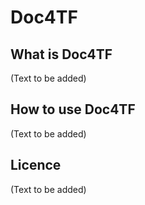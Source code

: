 # Doc4TF

## What is Doc4TF

(Text to be added) 

## How to use Doc4TF

(Text to be added) 

## Licence

(Text to be added) 
